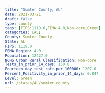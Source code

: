 ```yaml
---
title: "Sumter County, AL"
date: 2021-03-21
draft: false
type: county
tags: [FIPS:1119.0,FEMA:4.0,Non-core,Green]
categories: [AL]
County: Sumter County
State: AL
FIPS: 1119.0
FEMA_Region: 4.0
Population: 12427.0
NCHS_Urban_Rural_Classification: Non-core
Tests_in_prior_14_days: 150.0
Fourteen_day_test_rate_per_100000: 1207.0
Percent_Positivity_in_prior_14_days: 0.047
Level: Green
url: /states/AL/sumter-county
---
```



